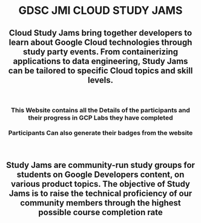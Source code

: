 <h1 align=center> GDSC JMI CLOUD STUDY JAMS</h1>
<h2 align=center>Cloud Study Jams bring together developers to learn about Google Cloud technologies through study party events. From containerizing applications to data engineering, Study Jams can be tailored to specific Cloud topics and skill levels.</h2>
<br>
<h3 align=center>This Website contains all the Details of the participants and their progress in GCP Labs they have completed<br><br>Participants Can also generate their badges from the website</h3>
<br>
<h2 align=center>Study Jams are community-run study groups for students on Google Developers content, on various product topics.  
The objective of Study Jams is to raise the technical proficiency of our community members through the highest possible course completion rate</h2>
